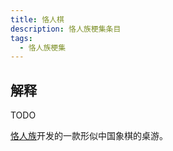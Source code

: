 ```yaml
---
title: 恪人棋
description: 恪人族梗集条目
tags:
  - 恪人族梗集
---
```


## 解释

TODO

[恪人族](../恪人族)开发的一款形似中国象棋的桌游。

<WImg src="https://wikioss.xhemj.work/krzfs/wiki/7f4343eeabd384b3398f81ddebb1c5d9.jpg" title="恪人棋游戏棋盘" ></WImg>
